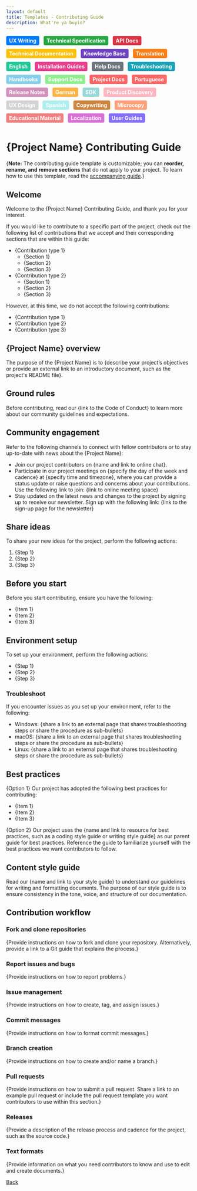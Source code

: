 ```yaml
---
layout: default
title: Templates - Contributing Guide
description: What're ya buyin?
---
```


<style>
.tag {
  display: inline-block;
  padding: 4px 8px;
  border-radius: 4px;
  color: #fff;
  font-size: 14px;
  font-weight: bold;
  margin-right: 8px;
  margin-bottom: 10px;
}

/* Add the background colors for each category */
.tag:nth-child(1) { background-color: #007bff; } /* UX Writing */
.tag:nth-child(2) { background-color: #28a745; } /* Technical Specification */
.tag:nth-child(3) { background-color: #dc3545; } /* API Docs */
.tag:nth-child(4) { background-color: #ffc107; } /* Technical Documentation */
.tag:nth-child(5) { background-color: #6f42c1; } /* Knowledge Base */
.tag:nth-child(6) { background-color: #fd7e14; } /* Translation */
.tag:nth-child(7) { background-color: #20c997; } /* English */
.tag:nth-child(8) { background-color: #e83e8c; } /* Installation Guides */
.tag:nth-child(9) { background-color: #6c757d; } /* Help Docs */
.tag:nth-child(10) { background-color: #17a2b8; } /* Troubleshooting */
.tag:nth-child(11) { background-color: #87ceeb; } /* Handbooks */
.tag:nth-child(12) { background-color: #90ee90; } /* Support Docs */
.tag:nth-child(13) { background-color: #ff6666; } /* Project Docs */
.tag:nth-child(14) { background-color: #ffff99; } /* Portuguese */
.tag:nth-child(15) { background-color: #d291bc; } /* Release Notes */
.tag:nth-child(16) { background-color: #ffb347; } /* German */
.tag:nth-child(17) { background-color: #98d8d8; } /* SDK */
.tag:nth-child(18) { background-color: #ffb6c1; } /* Product Discovery */
.tag:nth-child(19) { background-color: #d3d3d3; } /* UX Design */
.tag:nth-child(20) { background-color: #afeeee; } /* Spanish */
.tag:nth-child(21) { background-color: #cd853f; } /* Copywriting */
.tag:nth-child(22) { background-color: #ffa07a; } /* Microcopy */
.tag:nth-child(23) { background-color: #f08080; } /* Educational Material */
.tag:nth-child(24) { background-color: #da70d6; } /* Localization */
.tag:nth-child(25) { background-color: #8470ff; } /* User Guides */
</style>

<span class="tag" style="background-color: #007bff;">UX Writing</span>
<span class="tag" style="background-color: #28a745;">Technical Specification</span>
<span class="tag" style="background-color: #dc3545;">API Docs</span>
<span class="tag" style="background-color: #ffc107;">Technical Documentation</span>
<span class="tag" style="background-color: #6f42c1;">Knowledge Base</span>
<span class="tag" style="background-color: #fd7e14;">Translation</span>
<span class="tag" style="background-color: #20c997;">English</span>
<span class="tag" style="background-color: #e83e8c;">Installation Guides</span>
<span class="tag" style="background-color: #6c757d;">Help Docs</span>
<span class="tag" style="background-color: #17a2b8;">Troubleshooting</span>
<span class="tag" style="background-color: #87ceeb;">Handbooks</span>
<span class="tag" style="background-color: #90ee90;">Support Docs</span>
<span class="tag" style="background-color: #ff6666;">Project Docs</span>
<span class="tag" style="background-color: #ff6666;">Portuguese</span>
<span class="tag" style="background-color: #d291bc;">Release Notes</span>
<span class="tag" style="background-color: #ffb347;">German</span>
<span class="tag" style="background-color: #98d8d8;">SDK</span>
<span class="tag" style="background-color: #ffb6c1;">Product Discovery</span>
<span class="tag" style="background-color: #d3d3d3;">UX Design</span>
<span class="tag" style="background-color: #afeeee;">Spanish</span>
<span class="tag" style="background-color: #cd853f;">Copywriting</span>
<span class="tag" style="background-color: #ffa07a;">Microcopy</span>
<span class="tag" style="background-color: #f08080;">Educational Material</span>
<span class="tag" style="background-color: #da70d6;">Localization</span>
<span class="tag" style="background-color: #8470ff;">User Guides</span>

# {Project Name} Contributing Guide

{**Note:** The contributing guide template is customizable; you can **reorder, rename, and remove sections** that do not apply to your project. To learn how to use this template, read the [accompanying guide](about-contributing-guide.md).}

## Welcome

Welcome to the {Project Name} Contributing Guide, and thank you for your interest.

If you would like to contribute to a specific part of the project, check out the following list of contributions that we accept and their corresponding sections that are within this guide:

* {Contribution type 1}
    * {Section 1}
    * {Section 2}
    * {Section 3}
* {Contribution type 2}
    * {Section 1}
    * {Section 2}
    * {Section 3}

However, at this time, we do not accept the following contributions:

* {Contribution type 1}
* {Contribution type 2}
* {Contribution type 3}

## {Project Name} overview

The purpose of the {Project Name} is to {describe your project’s objectives or provide an external link to an introductory document, such as the project's README file}.

## Ground rules

Before contributing, read our {link to the Code of Conduct} to learn more about our community guidelines and expectations.

## Community engagement

Refer to the following channels to connect with fellow contributors or to stay up-to-date with news about the {Project Name}:

* Join our project contributors on {name and link to online chat}. 
* Participate in our project meetings on {specify the day of the week and cadence} at {specify time and timezone}, where you can provide a status update or raise questions and concerns about your contributions. Use the following link to join: {link to online meeting space}
* Stay updated on the latest news and changes to the project by signing up to receive our newsletter. Sign up with the following link: {link to the sign-up page for the newsletter}

## Share ideas

To share your new ideas for the project, perform the following actions:

1. {Step 1}
2. {Step 2}
3. {Step 3}

## Before you start 

Before you start contributing, ensure you have the following:

* {Item 1}
* {Item 2}
* {Item 3}

## Environment setup

To set up your environment, perform the following actions:

* {Step 1}
* {Step 2}
* {Step 3}


### Troubleshoot

If you encounter issues as you set up your environment, refer to the following:

* Windows: {share a link to an external page that shares troubleshooting steps or share the procedure as sub-bullets} 
* macOS: {share a link to an external page that shares troubleshooting steps or share the procedure as sub-bullets} 
* Linux: {share a link to an external page that shares troubleshooting steps or share the procedure as sub-bullets} 

## Best practices

{Option 1} Our project has adopted the following best practices for contributing:

* {Item 1}
* {Item 2}
* {Item 3}

{Option 2} Our project uses the {name and link to resource for best practices, such as a coding style guide or writing style guide} as our parent guide for best practices. Reference the guide to familiarize yourself with the best practices we want contributors to follow.

## Content style guide

Read our {name and link to your style guide} to understand our guidelines for writing and formatting documents. The purpose of our style guide is to ensure consistency in the tone, voice, and structure of our documentation.

## Contribution workflow

### Fork and clone repositories

{Provide instructions on how to fork and clone your repository. Alternatively, provide a link to a Git guide that explains the process.}

### Report issues and bugs

{Provide instructions on how to report problems.}

### Issue management

{Provide instructions on how to create, tag, and assign issues.}

### Commit messages

{Provide instructions on how to format commit messages.}

### Branch creation

{Provide instructions on how to create and/or name a branch.}

### Pull requests

{Provide instructions on how to submit a pull request. Share a link to an example pull request or include the pull request template you want contributors to use within this section.}

### Releases

{Provide a description of the release process and cadence for the project, such as the source code.}

### Text formats

{Provide information on what you need contributors to know and use to edit and create documents.}







[Back](./)